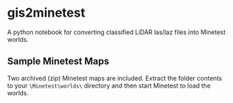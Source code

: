 # gis2minetest
A python notebook for converting classified LiDAR las/laz files into Minetest worlds.

## Sample Minetest Maps
Two archived (zip) Minetest maps are included. Extract the folder contents to your `\Minetest\worlds\` directory and then start Minetest to load the worlds.
